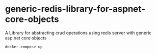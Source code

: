 # generic-redis-library-for-aspnet-core-objects
A Library for abstracting crud operations using redis server with generic asp.net core objects

    docker-compose up
